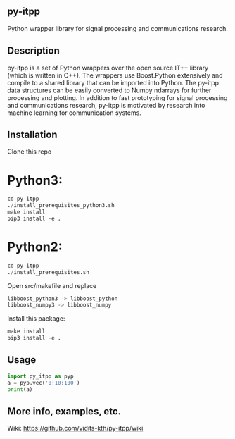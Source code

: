 ## py-itpp
Python wrapper library for signal processing and communications research.

## Description
py-itpp is a set of Python wrappers over the open source IT++ library (which is written in C++). The wrappers use Boost.Python extensively and compile to a shared library that can be imported into Python. The py-itpp data structures can be easily converted to Numpy ndarrays for further processing and plotting. In addition to fast prototyping for signal processing and communications research, py-itpp is motivated by research into machine learning for communication systems.  

## Installation
Clone this repo  

# Python3:  
```python
cd py-itpp  
./install_prerequisites_python3.sh  
make install  
pip3 install -e .  
```
  
# Python2:  
```python
cd py-itpp  
./install_prerequisites.sh  
```
Open src/makefile and replace  
```python
libboost_python3 -> libboost_python  
libboost_numpy3 -> libboost_numpy  
```
Install this package:  
```python
make install  
pip3 install -e .  
```

## Usage
```python
import py_itpp as pyp  
a = pyp.vec('0:10:100')  
print(a)  
```
## More info, examples, etc.  
Wiki: https://github.com/vidits-kth/py-itpp/wiki
